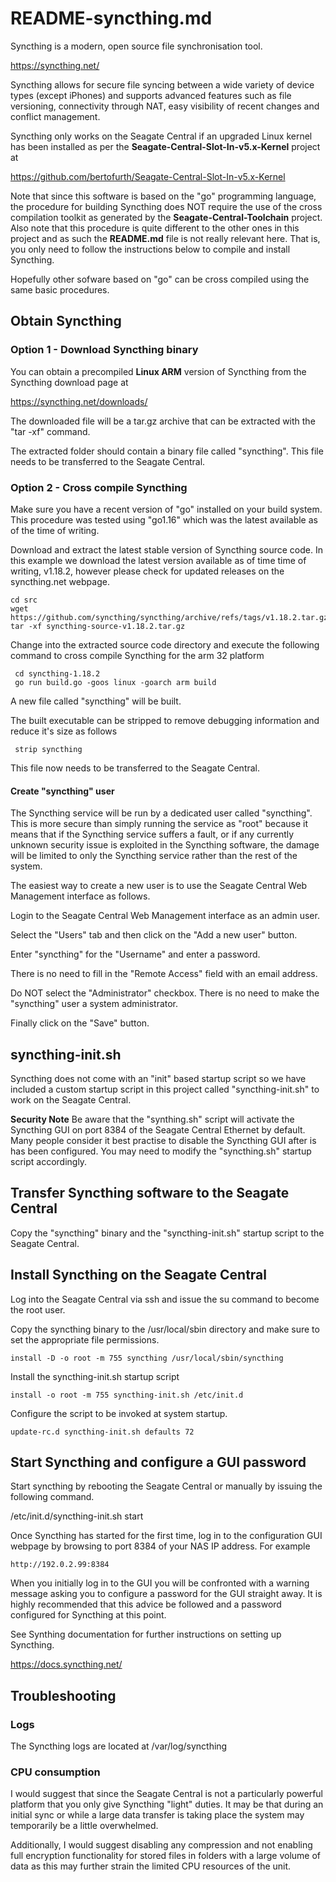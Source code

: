 # README-syncthing.md
Syncthing is a modern, open source file synchronisation tool.

https://syncthing.net/

Syncthing allows for secure file syncing between a wide variety
of device types (except iPhones) and supports advanced features 
such as file versioning, connectivity through NAT, easy visibility
of recent changes and conflict management.

Syncthing only works on the Seagate Central if an upgraded Linux
kernel has been installed as per the 
**Seagate-Central-Slot-In-v5.x-Kernel** project at

https://github.com/bertofurth/Seagate-Central-Slot-In-v5.x-Kernel

Note that since this software is based on the "go" programming
language, the procedure for building Syncthing does NOT require
the use of the cross compilation toolkit as generated by the
**Seagate-Central-Toolchain** project. Also note that this procedure
is quite different to the other ones in this project and as such
the **README.md** file is not really relevant here. That is,
you only need to follow the instructions below to compile and
install Syncthing.

Hopefully other sofware based on "go" can be cross compiled using
the same basic procedures.

## Obtain Syncthing
### Option 1 - Download Syncthing binary
You can obtain a precompiled **Linux ARM** version of Syncthing
from the Syncthing download page at

https://syncthing.net/downloads/

The downloaded file will be a tar.gz archive that can be extracted
with the "tar -xf" command. 

The extracted folder should contain a binary file called "syncthing".
This file needs to be transferred to the Seagate Central.

### Option 2 - Cross compile Syncthing
Make sure you have a recent version of "go" installed on your build 
system. This procedure was tested using "go1.16" which was the latest
available as of the time of writing.

Download and extract the latest stable version of Syncthing source
code. In this example we download the latest version available as of
time time of writing, v1.18.2, however please check for updated 
releases on the syncthing.net webpage.

    cd src
    wget https://github.com/syncthing/syncthing/archive/refs/tags/v1.18.2.tar.gz
    tar -xf syncthing-source-v1.18.2.tar.gz

Change into the extracted source code directory and execute the 
following command to cross compile Syncthing for the arm 32 
platform

     cd syncthing-1.18.2
     go run build.go -goos linux -goarch arm build

A new file called "syncthing" will be built. 

The built executable can be stripped to remove debugging information and
reduce it's size as follows

     strip syncthing
     
This file now needs to be transferred to the Seagate Central.

#### Create "syncthing" user
The Syncthing service will be run by a dedicated user called "syncthing".
This is more secure than simply running the service as "root" because 
it means that if the Syncthing service suffers a fault, or if any
currently unknown security issue is exploited in the Syncthing software,
the damage will be limited to only the Syncthing service rather than the
rest of the system.

The easiest way to create a new user is to use the Seagate Central Web
Management interface as follows.

Login to the Seagate Central Web Management interface as an admin
user.

Select the "Users" tab and then click on the "Add a new user" button.

Enter "syncthing" for the "Username" and enter a password. 

There is no need to fill in the "Remote Access" field with an email
address.

Do NOT select the "Administrator" checkbox. There is no need to make
the "syncthing" user a system administrator.

Finally click on the "Save" button.

## syncthing-init.sh
Syncthing does not come with an "init" based startup script so we 
have included a custom startup script in this project called
"syncthing-init.sh" to work on the Seagate Central.

**Security Note** Be aware that the "synthing.sh" script will activate
the Syncthing GUI on port 8384 of the Seagate Central Ethernet by default.
Many people consider it best practise to disable the Syncthing GUI
after is has been configured. You may need to modify the "syncthing.sh"
startup script accordingly.

## Transfer Syncthing software to the Seagate Central
Copy the "syncthing" binary and the "syncthing-init.sh" startup script
to the Seagate Central.

## Install Syncthing on the Seagate Central
Log into the Seagate Central via ssh and issue the su command to become
the root user.

Copy the syncthing binary to the /usr/local/sbin directory and make sure
to set the appropriate file permissions.

    install -D -o root -m 755 syncthing /usr/local/sbin/syncthing

Install the syncthing-init.sh startup script

    install -o root -m 755 syncthing-init.sh /etc/init.d

Configure the script to be invoked at system startup.

    update-rc.d syncthing-init.sh defaults 72

## Start Syncthing and configure a GUI password
Start syncthing by rebooting the Seagate Central or manually by issuing
the following command.

/etc/init.d/syncthing-init.sh start

Once Syncthing has started for the first time, log in to the configuration 
GUI webpage by browsing to port 8384 of your NAS IP address. For example

    http://192.0.2.99:8384

When you initially log in to the GUI you will be confronted with a warning
message asking you to configure a password for the GUI straight away. It
is highly recommended that this advice be followed and a password 
configured for Syncthing at this point.

See Synthing documentation for further instructions on setting up
Syncthing.

https://docs.syncthing.net/

## Troubleshooting
### Logs
The Syncthing logs are located at /var/log/syncthing

### CPU consumption
I would suggest that since the Seagate Central is not a particularly powerful
platform that you only give Syncthing "light" duties. It may be that during
an initial sync or while a large data transfer is taking place the system may
temporarily be a little overwhelmed.

Additionally, I would suggest disabling any compression and not enabling full
encryption functionality for stored files in folders with a large volume of
data as this may further strain the limited CPU resources of the unit.


